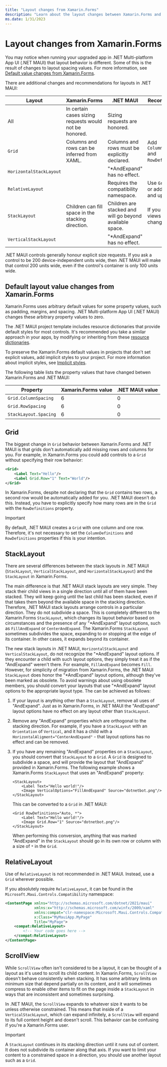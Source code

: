 ```yaml
---
title: "Layout changes from Xamarin.Forms"
description: "Learn about the layout changes between Xamarin.Forms and .NET MAUI."
ms.date: 1/31/2023
---
```


# Layout changes from Xamarin.Forms

You may notice when running your upgraded app in .NET Multi-platform App UI (.NET MAUI) that layout behavior is different. Some of this is the result of changes to layout spacing values. For more information, see [Default value changes from Xamarin.Forms](#default-layout-value-changes-from-xamarinforms).

There are additional changes and recommendations for layouts in .NET MAUI:

| Layout  | Xamarin.Forms | .NET MAUI  | Recommendation |
|---|---|---|---|
| All | In certain cases sizing requests would not be honored. | Sizing requests are honored. | |
| `Grid` | Columns and rows can be inferred from XAML. | Columns and rows must be explicitly declared. | Add `ColumnDefinitions` and `RowDefinitions`. |
| `HorizontalStackLayout` |   | "*AndExpand" has no effect. | |
| `RelativeLayout` | | Requires the compatibility namespace. | Use `Grid` instead, or add the `xmlns` and update tags. |
| `StackLayout` | Children can fill space in the stacking direction. | Children are stacked and will go beyond available space. | If you need child views to fill space, change to a `Grid`. |
| `VerticalStackLayout` |  | "*AndExpand" has no effect. | |

.NET MAUI controls generally honour explicit size requests. If you ask a control to be 200 device-independent units wide, then .NET MAUI will make that control 200 units wide, even if the control's container is only 100 units wide.

## Default layout value changes from Xamarin.Forms

Xamarin.Forms uses arbitrary default values for some property values, such as padding, margins, and spacing. .NET Multi-platform App UI (.NET MAUI) changes these arbitrary property values to zero.

The .NET MAUI project template includes resource dictionaries that provide default styles for most controls. It's recommended you take a similar approach in your apps, by modifying or inheriting from these [resource dictionaries](https://github.com/dotnet/maui/tree/main/src/Templates/src/templates/maui-mobile/Resources/Styles).

To preserve the Xamarin.Forms default values in projects that don't set explicit values, add implicit styles to your project. For more information about implicit styles, see [Implicit styles](~/user-interface/styles/xaml.md#implicit-styles).

The following table lists the property values that have changed betwen Xamarin.Forms and .NET MAUI:

| Property | Xamarin.Forms value | .NET MAUI value |
| --- | --- | --- |
| `Grid.ColumnSpacing` | 6 | 0 |
| `Grid.RowSpacing` | 6 | 0 |
| `StackLayout.Spacing` | 6 | 0 |

## Grid

The biggest change in `Grid` behavior between Xamarin.Forms and .NET MAUI is that grids don't automatically add missing rows and columns for you. For example, in Xamarin.Forms you could add controls to a `Grid` without specifying their row behavior:

```xml
<Grid>
    <Label Text="Hello"/>
    <Label Grid.Row="1" Text="World"/>
</Grid>
```

In Xamarin.Forms, despite not declaring that the `Grid` contains two rows, a second row would be automatically added for you. .NET MAUI doesn't do this. Instead, you have to explicitly specify how many rows are in the `Grid` with the `RowDefinitions` property.

> [!IMPORTANT]
> By default, .NET MAUI creates a `Grid` with one column and one row. Therefore, it's not necessary to set the `ColumnDefinitions` and `RowDefinitions` properties if this is your intention.

## StackLayout

There are several differences between the stack layouts in .NET MAUI (`StackLayout`, `VerticalStackLayout`, and `HorizontalStackLayout`) and the `StackLayout` in Xamarin.Forms.

The main difference is that .NET MAUI stack layouts are very simple. They stack their child views in a single direction until all of them have been stacked. They will keep going until the last child has been stacked, even if that takes them beyond the available space in the stacking direction. Therefore, .NET MAUI stack layouts arrange controls in a particular direction. They do not subdivide a space. This is completely different to the Xamarin.Forms `StackLayout`, which changes its layout behavior based on circumstances and the presence of any "*AndExpand" layout options, such as `FillAndExpand` or `CenterAndExpand`. The Xamarin.Forms `StackLayout` sometimes subdivides the space, expanding to or stopping at the edge of its container. In other cases, it expands beyond its container.

The new stack layouts in .NET MAUI, `HorizontalStackLayout` and `VerticalStackLayout`, do not recognize the "*AndExpand" layout options. If they encounter a child with such layout options, they simply treat it as if the "AndExpand" weren't there. For example, `FillAndExpand` becomes `Fill`. However, for simplicity of migration from Xamarin.Forms, the .NET MAUI `StackLayout` does honor the "*AndExpand" layout options, although they've been marked as obsolete. To avoid warnings about using obsolete members, you should convert your layouts that use "*AndExpand" layout options to the appropriate layout type. The can be achieved as follows:

1. If your layout is anything other than a `StackLayout`, remove all uses of "AndExpand". Just as in Xamarin.Forms, in .NET MAUI the "AndExpand" layout options have no effect on any layout other than `StackLayout`.
1. Remove any "AndExpand" properties which are orthogonal to the stacking direction. For example, if you have a `StackLayout` with an `Orientation` of `Vertical`, and it has a child with a `HorizontalAligment="CenterAndExpand"` - that layout options has no effect and can be removed.
1. If you have any remaining "AndExpand" properties on a `StackLayout`, you should convert that `StackLayout` to a `Grid`. A `Grid` is designed to subdivide a space, and will provide the layout that "AndExpand" provided in Xamarin.Forms. The following example shows a Xamarin.Forms `StackLayout` that uses an "AndExpand" property:

    ```xaml
    <StackLayout>
        <Label Text="Hello world!"/>
        <Image VerticalOptions="FillAndExpand" Source="dotnetbot.png"/>
    </StackLayout>
    ```

    This can be converted to a `Grid` in .NET MAUI:

    ```xaml
    <Grid RowDefinitions="Auto, *">
        <Label Text="Hello world!"/>
        <Image Grid.Row="1" Source="dotnetbot.png"/>
    </StackLayout>
    ```

    When performing this conversion, anything that was marked "AndExpand" in the `StackLayout` should go in its own row or column with a size of `*` in the `Grid`.

## RelativeLayout

Use of `RelativeLayout` is not recommended in .NET MAUI. Instead, use a `Grid` wherever possible.

If you absolutely require `RelativeLayout`, it can be found in the `Microsoft.Maui.Controls.Compatibility` namespace:

```xml
<ContentPage xmlns="http://schemas.microsoft.com/dotnet/2021/maui"
             xmlns:x="http://schemas.microsoft.com/winfx/2009/xaml"
             xmlns:compat="clr-namespace:Microsoft.Maui.Controls.Compatibility;assembly=Microsoft.Maui.Controls"
             x:Class="MyMauiApp.MyPage"
             Title="MyPage">
    <compat:RelativeLayout>
        <!-- Your code goes here -->
    </compat:RelativeLayout>
</ContentPage>
```

## ScrollView

While `ScrollView` often isn't considered to be a layout, it can be thought of a layout as it's used to scroll its child content. In Xamarin.Forms, `ScrollView` doesn't behave consistently when stacking. It has some arbitrary limits on minimum size that depend partially on its content, and it will sometimes compress to enable other items to fit on the page inside a `StackLayout` in ways that are inconsistent and sometimes surprising.

In .NET MAUI, the `ScrollView` expands to whatever size it wants to be unless otherwise constrained. This means that inside of a `VerticalStackLayout`, which can expand infinitely, a `ScrollView` will expand to its full content height and doesn't scroll. This behavior can be confusing if you're a Xamarin.Forms user.

> [!IMPORTANT]
> A `StackLayout` continues in its stacking direction until it runs out of content. It does not subdivide its container along that axis. If you want to limit your content to a constrained space in a direction, you should use another layout such as a `Grid`.
